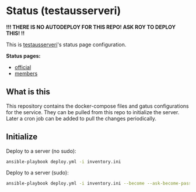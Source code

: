 # Status (testausserveri)

**!!! THERE IS NO AUTODEPLOY FOR THIS REPO! ASK ROY TO DEPLOY THIS! !!**

This is [testausserveri](https://testausserveri.fi)'s status page configuration. 


**Status pages:**
- [official](https://status.testausserveri.fi)
- [members](https://members.status.testausserveri.fi)

## What is this

This repository contains the docker-compose files and gatus configurations for the service. They can be pulled from this repo to initialize the server. Later a cron job can be added to pull the changes periodically.

## Initialize

Deploy to a server (no sudo):

```sh
ansible-playbook deploy.yml -i inventory.ini
```

Deploy to a server (sudo):

```sh
ansible-playbook deploy.yml -i inventory.ini --become --ask-become-pass
```
